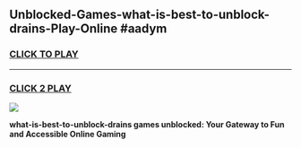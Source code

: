 
## Unblocked-Games-what-is-best-to-unblock-drains-Play-Online #aadym
<h3>
<a href="https://news.freeplayer.one?title=what-is-best-to-unblock-drains&ref=3">CLICK TO PLAY</a></h3>
<hr>

<h3>
<a href="https://news.freeplayer.one?title=what-is-best-to-unblock-drains&ref=3">CLICK 2 PLAY</a>
  
</h3>

<a href="https://news.freeplayer.one?title=what-is-best-to-unblock-drains&ref=3"><img src="https://clearcache.store/games.png"></a>


**what-is-best-to-unblock-drains games unblocked: Your Gateway to Fun and Accessible Online Gaming**
